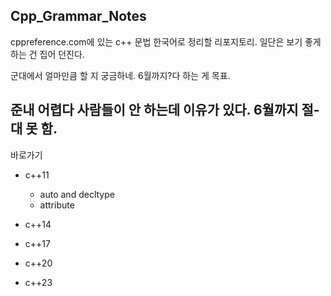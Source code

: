 Cpp_Grammar_Notes
-------------------

cppreference.com에 있는 c++ 문법 한국어로 정리할 리포지토리.
일단은 보기 좋게 하는 건 집어 던진다.

군대에서 얼마만큼 할 지 궁금하네.
6월까지?다 하는 게 목표.

준내 어렵다 사람들이 안 하는데 이유가 있다.
6월까지 절-대 못 함.
----
바로가기

* c++11
  * auto and decltype
  * attribute

* c++14

* c++17

* c++20

* c++23
